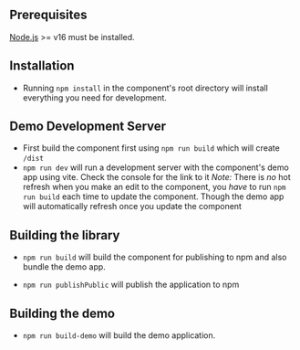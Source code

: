 ## Prerequisites

[Node.js](http://nodejs.org/) >= v16 must be installed.

## Installation

- Running `npm install` in the component's root directory will install everything you need for development.

## Demo Development Server

- First build the component first using `npm run build` which will create `/dist`
- `npm run dev` will run a development server with the component's demo app using vite. Check the console for the link to it
  _Note:_ There is _no_ hot refresh when you make an edit to the component, you _have_ to run `npm run build` each time to update the component. Though the demo app will automatically refresh once you update the component

## Building the library

- `npm run build` will build the component for publishing to npm and also bundle the demo app.

- `npm run publishPublic` will publish the application to npm

## Building the demo

- `npm run build-demo` will build the demo application.
